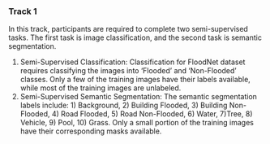 ### Track 1

In this track, participants are required to complete two semi-supervised tasks. The first task is image classification, and the second task is semantic segmentation.

1. Semi-Supervised Classification: Classification for FloodNet dataset requires classifying the images into ‘Flooded’ and ‘Non-Flooded’ classes. Only a few of the training images have their labels available, while most of the training images are unlabeled.
2. Semi-Supervised Semantic Segmentation: The semantic segmentation labels include: 1) Background, 2) Building Flooded, 3) Building Non-Flooded, 4) Road Flooded, 5) Road Non-Flooded, 6) Water, 7)Tree, 8) Vehicle, 9) Pool, 10) Grass. Only a small portion of the training images have their corresponding masks available.
